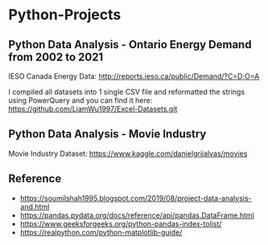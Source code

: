 # Python-Projects

## **Python Data Analysis - Ontario Energy Demand from 2002 to 2021**

IESO Canada Energy Data: http://reports.ieso.ca/public/Demand/?C=D;O=A 

I compiled all datasets into 1 single CSV file and reformatted the strings using PowerQuery and you can find it here: https://github.com/LiamWu1997/Excel-Datasets.git


## **Python Data Analysis - Movie Industry**

Movie Industry Dataset: https://www.kaggle.com/danielgrijalvas/movies


## Reference
* https://soumilshah1995.blogspot.com/2019/08/project-data-analysis-and.html
* https://pandas.pydata.org/docs/reference/api/pandas.DataFrame.html
* https://www.geeksforgeeks.org/python-pandas-index-tolist/
* https://realpython.com/python-matplotlib-guide/
